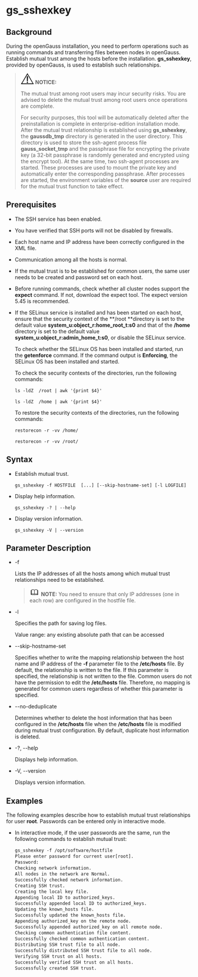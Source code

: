 # gs\_sshexkey<a name="ZH-CN_TOPIC_0249632281"></a>

## Background<a name="en-us_topic_0237152423_en-us_topic_0059778349_section15111432124318"></a>

During the openGauss installation, you need to perform operations such as running commands and transferring files between nodes in openGauss. Establish mutual trust among the hosts before the installation. **gs\_sshexkey**, provided by openGauss, is used to establish such relationships.

>![](public_sys-resources/icon-notice.gif) **NOTICE:** 
>
> The mutual trust among root users may incur security risks. You are advised to delete the mutual trust among root users once operations are complete.
>
>For security purposes, this tool will be automatically deleted after the preinstallation is complete in enterprise-edition installation mode.
>After the mutual trust relationship is established using **gs\_sshexkey**, the **gaussdb\_tmp** directory is generated in the user directory. This directory is used to store the ssh-agent process file **gauss\_socket\_tmp** and the passphrase file for encrypting the private key (a 32-bit passphrase is randomly generated and encrypted using the encrypt tool). At the same time, two ssh-agent processes are started. These processes are used to mount the private key and automatically enter the corresponding passphrase. After processes are started, the environment variables of the **source** user are required for the mutual trust function to take effect.

## Prerequisites<a name="en-us_topic_0237152423_en-us_topic_0059778349_s3e447292529e46aabd04269511e410b2"></a>

- The SSH service has been enabled.

- You have verified that SSH ports will not be disabled by firewalls.

- Each host name and IP address have been correctly configured in the XML file.

- Communication among all the hosts is normal.

- If the mutual trust is to be established for common users, the same user needs to be created and password set on each host.

- Before running commands, check whether all cluster nodes support the **expect** command. If not, download the expect tool. The expect version 5.45 is recommended.

-   If the SELinux service is installed and has been started on each host, ensure that the security context of the **/root **directory is set to the default value **system\_u:object\_r:home\_root\_t:s0** and that of the **/home** directory is set to the default value **system\_u:object\_r:admin\_home\_t:s0**, or disable the SELinux service.

    To check whether the SELinux OS has been installed and started, run the **getenforce** command. If the command output is **Enforcing**, the SELinux OS has been installed and started. 

    To check the security contexts of the directories, run the following commands:

    ```
    ls -ldZ  /root | awk '{print $4}'
    ```

    ```
    ls -ldZ  /home | awk '{print $4}'
    ```

    To restore the security contexts of the directories, run the following commands:

    ```
    restorecon -r -vv /home/
    ```

    ```
    restorecon -r -vv /root/
    ```


## Syntax<a name="en-us_topic_0237152423_en-us_topic_0059778349_sa7fde5cce9124d06a6c7caa6abc0070e"></a>

-   Establish mutual trust.

    ```
    gs_sshexkey -f HOSTFILE  [...] [--skip-hostname-set] [-l LOGFILE]
    ```

-   Display help information.

    ```
    gs_sshexkey -? | --help
    ```

-   Display version information.

    ```
    gs_sshexkey -V | --version
    ```


## Parameter Description<a name="en-us_topic_0237152423_en-us_topic_0059778349_s36a1b85ea7c243e69a825f543215ce01"></a>

-   -f

    Lists the IP addresses of all the hosts among which mutual trust relationships need to be established.

    >![](public_sys-resources/icon-note.gif) **NOTE:** 
    >You need to ensure that only IP addresses (one in each row) are configured in the hostfile file.

-   -l

    Specifies the path for saving log files.

    Value range: any existing absolute path that can be accessed

-   --skip-hostname-set

    Specifies whether to write the mapping relationship between the host name and IP address of the **-f** parameter file to the **/etc/hosts** file. By default, the relationship is written to the file. If this parameter is specified, the relationship is not written to the file. Common users do not have the permission to edit the **/etc/hosts** file. Therefore, no mapping is generated for common users regardless of whether this parameter is specified.

-   --no-deduplicate

    Determines whether to delete the host information that has been configured in the **/etc/hosts** file when the **/etc/hosts** file is modified during mutual trust configuration. By default, duplicate host information is deleted.

-   -?, --help

    Displays help information.

-   -V, --version

    Displays version information.


## Examples<a name="en-us_topic_0237152423_en-us_topic_0059778349_s0925c040c7eb4b0d9fb783ac5c0a8b2b"></a>

The following examples describe how to establish mutual trust relationships for user **root**. Passwords can be entered only in interactive mode.

- In interactive mode, if the user passwords are the same, run the following commands to establish mutual trust:

  ```
  gs_sshexkey -f /opt/software/hostfile
  Please enter password for current user[root].
  Password: 
  Checking network information.
  All nodes in the network are Normal.
  Successfully checked network information.
  Creating SSH trust.
  Creating the local key file.
  Appending local ID to authorized_keys.
  Successfully appended local ID to authorized_keys.
  Updating the known_hosts file.
  Successfully updated the known_hosts file.
  Appending authorized_key on the remote node.
  Successfully appended authorized_key on all remote node.
  Checking common authentication file content.
  Successfully checked common authentication content.
  Distributing SSH trust file to all node.
  Successfully distributed SSH trust file to all node.
  Verifying SSH trust on all hosts.
  Successfully verified SSH trust on all hosts.
  Successfully created SSH trust.
  ```

  
